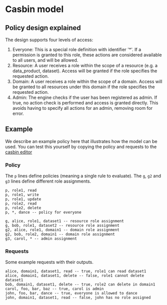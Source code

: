 # Casbin model

## Policy design explained

The design supports four levels of access:

1) Everyone: This is a special role definition with identifier '*'.
   If a permission is granted to this role, these actions are considered available to all users, and will be allowed.
2) Resource: A user receives a role within the scope of a resource (e.g. a data_product, dataset).
   Access will be granted if the role specifies the requested action.
3) Domain: A user receives a role within the scope of a domain.
   Access will be granted to all resources under this domain if the role specifies the requested action.
4) Admin: The engine checks if the user has been registered as admin.
   If true, no action check is performed and access is granted directly.
   This avoids having to specify all actions for an admin, removing room for error.

## Example

We describe an example policy here that illustrates how the model can be used.
You can test this yourself by copying the policy and requests to the [casbin editor](https://casbin.org/editor)

### Policy

The `p` lines define policies (meaning a single rule to evaluate).
The `g`, `g2` and `g3` lines define different role assignments.

```
p, role1, read
p, role1, write
p, role1, update
p, role2, read
p, role2, delete
p, *, dance -- policy for everyone

g, alice, role1, dataset1 -- resource role assignment
g, bob, role1, dataset2 -- resource role assignment
g2, alice, role1, domain1 -- domain role assignment
g2, bob, role2, domain1 -- domain role assignment
g3, carol, * -- admin assignment
```

### Requests

Some example requests with their outputs.

```
alice, domain1, dataset1, read -- true, role1 can read dataset1
alice, domain1, dataset1, delete -- false, role1 cannot delete dataset1
bob, domain1, dataset1, delete -- true, role2 can delete in domain1
carol, foo, bar, baz -- true, carol is admin
john, foo, bar, dance -- true, everyone is allowed to dance
john, domain1, dataset1, read -- false, john has no role assigned
```
